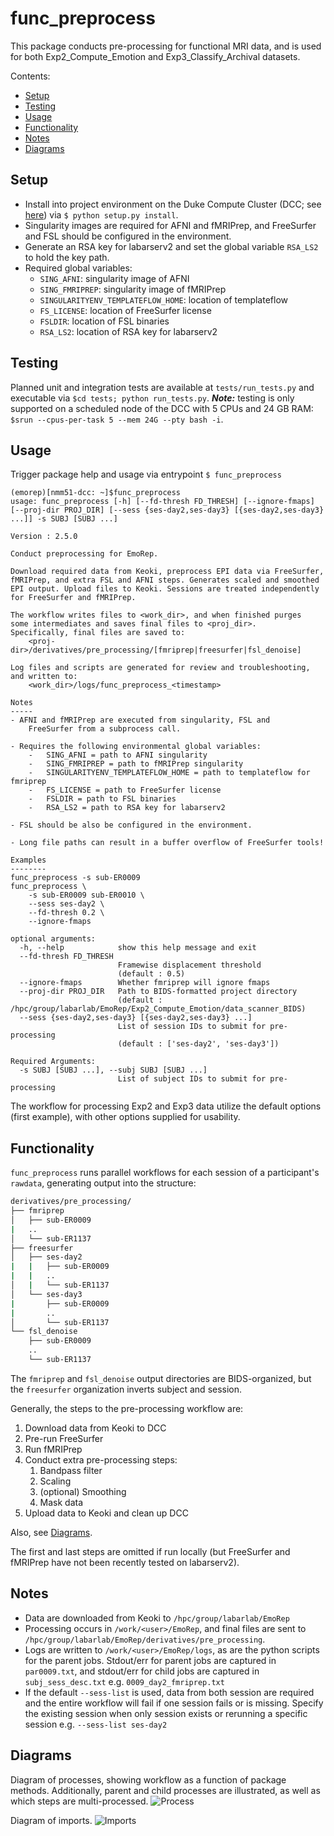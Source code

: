 # func_preprocess
This package conducts pre-processing for functional MRI data, and is used for both Exp2_Compute_Emotion and Exp3_Classify_Archival datasets.

Contents:
- [Setup](#setup)
- [Testing](#testing)
- [Usage](#usage)
- [Functionality](#functionality)
- [Notes](#notes)
- [Diagrams](#diagrams)


## Setup
- Install into project environment on the Duke Compute Cluster (DCC; see [here](https://github.com/labarlab/conda_dcc)) via `$ python setup.py install`.
- Singularity images are required for AFNI and fMRIPrep, and FreeSurfer and FSL should be configured in the environment.
- Generate an RSA key for labarserv2 and set the global variable `RSA_LS2` to hold the key path.
- Required global variables:
    - `SING_AFNI`: singularity image of AFNI
    - `SING_FMRIPREP`: singularity image of fMRIPrep
    - `SINGULARITYENV_TEMPLATEFLOW_HOME`: location of templateflow
    - `FS_LICENSE`: location of FreeSurfer license
    - `FSLDIR`: location of FSL binaries
    - `RSA_LS2`: location of RSA key for labarserv2


## Testing
Planned unit and integration tests are available at `tests/run_tests.py` and executable via `$cd tests; python run_tests.py`. ***Note:*** testing is only supported on a scheduled node of the DCC with 5 CPUs and 24 GB RAM: `$srun --cpus-per-task 5 --mem 24G --pty bash -i`.


## Usage
Trigger package help and usage via entrypoint `$ func_preprocess`

```
(emorep)[nmm51-dcc: ~]$func_preprocess
usage: func_preprocess [-h] [--fd-thresh FD_THRESH] [--ignore-fmaps] [--proj-dir PROJ_DIR] [--sess {ses-day2,ses-day3} [{ses-day2,ses-day3} ...]] -s SUBJ [SUBJ ...]

Version : 2.5.0

Conduct preprocessing for EmoRep.

Download required data from Keoki, preprocess EPI data via FreeSurfer,
fMRIPrep, and extra FSL and AFNI steps. Generates scaled and smoothed
EPI output. Upload files to Keoki. Sessions are treated independently
for FreeSurfer and fMRIPrep.

The workflow writes files to <work_dir>, and when finished purges
some intermediates and saves final files to <proj_dir>.
Specifically, final files are saved to:
    <proj-dir>/derivatives/pre_processing/[fmriprep|freesurfer|fsl_denoise]

Log files and scripts are generated for review and troubleshooting,
and written to:
    <work_dir>/logs/func_preprocess_<timestamp>

Notes
-----
- AFNI and fMRIPrep are executed from singularity, FSL and
    FreeSurfer from a subprocess call.

- Requires the following environmental global variables:
    -   SING_AFNI = path to AFNI singularity
    -   SING_FMRIPREP = path to fMRIPrep singularity
    -   SINGULARITYENV_TEMPLATEFLOW_HOME = path to templateflow for fmriprep
    -   FS_LICENSE = path to FreeSurfer license
    -   FSLDIR = path to FSL binaries
    -   RSA_LS2 = path to RSA key for labarserv2

- FSL should be also be configured in the environment.

- Long file paths can result in a buffer overflow of FreeSurfer tools!

Examples
--------
func_preprocess -s sub-ER0009
func_preprocess \
    -s sub-ER0009 sub-ER0010 \
    --sess ses-day2 \
    --fd-thresh 0.2 \
    --ignore-fmaps

optional arguments:
  -h, --help            show this help message and exit
  --fd-thresh FD_THRESH
                        Framewise displacement threshold
                        (default : 0.5)
  --ignore-fmaps        Whether fmriprep will ignore fmaps
  --proj-dir PROJ_DIR   Path to BIDS-formatted project directory
                        (default : /hpc/group/labarlab/EmoRep/Exp2_Compute_Emotion/data_scanner_BIDS)
  --sess {ses-day2,ses-day3} [{ses-day2,ses-day3} ...]
                        List of session IDs to submit for pre-processing
                        (default : ['ses-day2', 'ses-day3'])

Required Arguments:
  -s SUBJ [SUBJ ...], --subj SUBJ [SUBJ ...]
                        List of subject IDs to submit for pre-processing

```

The workflow for processing Exp2 and Exp3 data utilize the default options (first example), with other options supplied for usability.


## Functionality
`func_preprocess` runs parallel workflows for each session of a participant's `rawdata`, generating output into the structure:

```bash
derivatives/pre_processing/
├── fmriprep
│   ├── sub-ER0009
|   ..
│   └── sub-ER1137
├── freesurfer
│   ├── ses-day2
|   |   ├── sub-ER0009
|   |   ..
│   |   └── sub-ER1137
│   └── ses-day3
|       ├── sub-ER0009
|       ..
│       └── sub-ER1137
└── fsl_denoise
    ├── sub-ER0009
    ..
    └── sub-ER1137
```

The `fmriprep` and `fsl_denoise` output directories are BIDS-organized, but the `freesurfer` organization inverts subject and session.

Generally, the steps to the pre-processing workflow are:

1. Download data from Keoki to DCC
1. Pre-run FreeSurfer
1. Run fMRIPrep
1. Conduct extra pre-processing steps:
    1. Bandpass filter
    1. Scaling
    1. (optional) Smoothing
    1. Mask data
1. Upload data to Keoki and clean up DCC

Also, see [Diagrams](#diagrams).

The first and last steps are omitted if run locally (but FreeSurfer and fMRIPrep have not been recently tested on labarserv2).

## Notes
- Data are downloaded from Keoki to `/hpc/group/labarlab/EmoRep`
- Processing occurs in `/work/<user>/EmoRep`, and final files are sent to `/hpc/group/labarlab/EmoRep/derivatives/pre_processing`.
- Logs are written to `/work/<user>/EmoRep/logs`, as are the python scripts for the parent jobs. Stdout/err for parent jobs are captured in `par0009.txt`, and stdout/err for child jobs are captured in `subj_sess_desc.txt` e.g. `0009_day2_fmriprep.txt`
- If the default `--sess-list` is used, data from both session are required and the entire workflow will fail if one session fails or is missing. Specify the existing session when only session exists or rerunning a specific session e.g. `--sess-list ses-day2`

## Diagrams
Diagram of processes, showing workflow as a function of package methods. Additionally, parent and child processes are illustrated, as well as which steps are multi-processed.
![Process](diagrams/process.png)

Diagram of imports.
![Imports](diagrams/imports.png)
